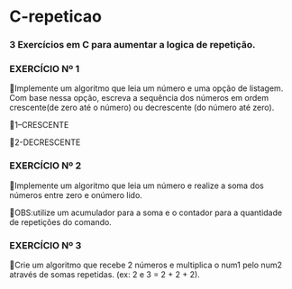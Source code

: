 # C-repeticao
<h3>3 Exercícios em C para aumentar a logica de repetição.</h3>
<h3>EXERCÍCIO Nº 1</h3>
<p>Implemente um algoritmo que leia um número e uma opção de listagem. Com base nessa opção, escreva a sequência dos números em ordem crescente(de zero até o número)
  ou decrescente (do número até zero). </P>
  <p>1–CRESCENTE</p>
  <p>2-DECRESCENTE </P>
  
  <h3>EXERCÍCIO Nº 2</h3>
  <p>Implemente um algoritmo que leia um número e realize a soma dos números entre zero e onúmero lido.</P>
  <p>OBS:utilize um acumulador para a soma e o contador para a quantidade de repetições do comando.</p>
  
  <h3>EXERCÍCIO Nº 3</h3>
  <p>Crie um algoritmo que recebe 2 números e multiplica o num1 pelo num2 através de somas repetidas. (ex: 2 e 3 = 2 + 2 + 2).</P>
